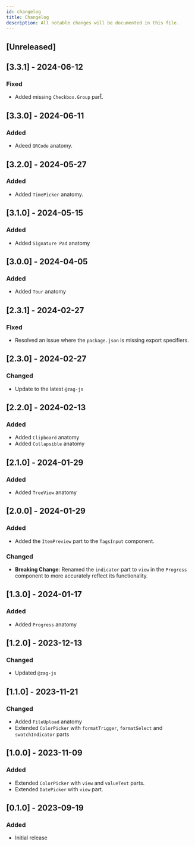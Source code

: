 ```yaml
---
id: changelog
title: Changelog
description: All notable changes will be documented in this file.
---
```


## [Unreleased]

## [3.3.1] - 2024-06-12

### Fixed

- Added missing `Checkbox.Group` part̊.

## [3.3.0] - 2024-06-11

### Added

- Adeed `QRCode` anatomy.

## [3.2.0] - 2024-05-27

### Added

- Added `TimePicker` anatomy.

## [3.1.0] - 2024-05-15

### Added

- Added `Signature Pad` anatomy

## [3.0.0] - 2024-04-05

### Added

- Added `Tour` anatomy

## [2.3.1] - 2024-02-27

### Fixed

- Resolved an issue where the `package.json` is missing export specifiers.

## [2.3.0] - 2024-02-27

### Changed

- Update to the latest `@zag-js`

## [2.2.0] - 2024-02-13

### Added

- Added `Clipboard` anatomy
- Added `Collapsible` anatomy

## [2.1.0] - 2024-01-29

### Added

- Added `TreeView` anatomy

## [2.0.0] - 2024-01-29

### Added

- Added the `ItemPreview` part to the `TagsInput` component.

### Changed

- **Breaking Change**: Renamed the `indicator` part to `view` in the `Progress` component to more
  accurately reflect its functionality.

## [1.3.0] - 2024-01-17

### Added

- Added `Progress` anatomy

## [1.2.0] - 2023-12-13

### Changed

- Updated `@zag-js`

## [1.1.0] - 2023-11-21

### Changed

- Added `FileUpload` anatomy
- Extended `ColorPicker` with `formatTrigger`, `formatSelect` and `swatchIndicator` parts

## [1.0.0] - 2023-11-09

### Added

- Extended `ColorPicker` with `view` and `valueText` parts.
- Extended `DatePicker` with `view` part.

## [0.1.0] - 2023-09-19

### Added

- Initial release
